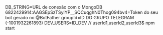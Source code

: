 DB_STRING=URL de conexão com o MongoDB
6822429914:AAGSEpSzTSyIYP__SQCuqghN0Thog094bv4=Token do seu bot gerado no @BotFather
groupId=ID DO GRUPO TELEGRAM (-1001932261893)
DEV_USERS=ID_DEV // userId1,userId2,userId3$ npm start
